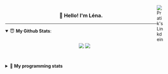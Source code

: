 <!--
<a href="https://twitter.com" target="_blank" rel="nofollow">
 <img align="right" alt="Pratik's Twitter" width="22px" src="https://cdn.jsdelivr.net/npm/simple-icons@v3/icons/twitter.svg" />
</a> 

-->
<a href="https://www.linkedin.com/in/lenagiacalone/" target="_blank" rel="nofollow">
 <img align="right" alt="Pratik's Linkdein" width="22px" src="https://cdn.jsdelivr.net/npm/simple-icons@v3/icons/linkedin.svg" />
</a>



<h3 align="center">👋 Hello! I'm Léna.</h3>

---

<!--
**lgiacalo/lgiacalo** is a ✨ _special_ ✨ repository because its `README.md` (this file) appears on your GitHub profile.

Here are some ideas to get you started:

- 🔭 I’m currently working on ...
- 🌱 I’m currently learning ...
- 👯 I’m looking to collaborate on ...
- 🤔 I’m looking for help with ...
- 💬 Ask me about ...
- 📫 How to reach me: ...
- 😄 Pronouns: ...
- ⚡ Fun fact: ...
-->

<details open>
 <summary> 😇 <b>My Github Stats</b>: </summary>
<br>
<p align = "center">
  <img src = "https://github-readme-stats.vercel.app/api?username=lgiacalo&show_icons=true&theme=nord" width="420">
  <img src = "https://github-readme-stats.vercel.app/api/top-langs/?username=lgiacalo&layout=compact&theme=nord">
</p>
 
<br>
<p align = "center">
  <imp src = "https://github-readme-stats.vercel.app/api/wakatime?username=lgiacalo&theme=nord">
</p>

</details>

<details>
 <summary>🤖 <b>My programming stats</b></summary>
 <br>
 
<!--START_SECTION:waka-->
![Lines of code](https://img.shields.io/badge/From%20Hello%20World%20I%27ve%20Written-973013%20lines%20of%20code-blue)

**🐱 My Github Data** 

> 🏆 875 Contributions in the Year 2021
 > 
> 📦 297.1 kB Used in Github's Storage 
 > 
> 🚫 Not Opted to Hire
 > 
> 📜 44 Public Repositories 
 > 
> 🔑 33 Private Repositories  
 > 
**I'm an Early 🐤** 

```text
🌞 Morning    248 commits    ████░░░░░░░░░░░░░░░░░░░░░   17.92% 
🌆 Daytime    538 commits    █████████░░░░░░░░░░░░░░░░   38.87% 
🌃 Evening    496 commits    █████████░░░░░░░░░░░░░░░░   35.84% 
🌙 Night      102 commits    █░░░░░░░░░░░░░░░░░░░░░░░░   7.37%

```
📅 **I'm Most Productive on Wednesday** 

```text
Monday       214 commits    ███░░░░░░░░░░░░░░░░░░░░░░   15.46% 
Tuesday      167 commits    ███░░░░░░░░░░░░░░░░░░░░░░   12.07% 
Wednesday    276 commits    █████░░░░░░░░░░░░░░░░░░░░   19.94% 
Thursday     270 commits    █████░░░░░░░░░░░░░░░░░░░░   19.51% 
Friday       209 commits    ███░░░░░░░░░░░░░░░░░░░░░░   15.1% 
Saturday     82 commits     █░░░░░░░░░░░░░░░░░░░░░░░░   5.92% 
Sunday       166 commits    ███░░░░░░░░░░░░░░░░░░░░░░   11.99%

```


📊 **This Week I Spent My Time On** 

```text
⌚︎ Time Zone: Europe/Paris

💬 Programming Languages: 
JavaScript               29 hrs 21 mins      ███████████████████████░░   93.5% 
Other                    51 mins             ░░░░░░░░░░░░░░░░░░░░░░░░░   2.75% 
Bash                     49 mins             ░░░░░░░░░░░░░░░░░░░░░░░░░   2.62% 
Markdown                 12 mins             ░░░░░░░░░░░░░░░░░░░░░░░░░   0.67% 
JSON                     8 mins              ░░░░░░░░░░░░░░░░░░░░░░░░░   0.47%

🔥 Editors: 
VS Code                  31 hrs 24 mins      █████████████████████████   100.0%

🐱‍💻 Projects: 
pappers-engine           28 hrs 32 mins      ██████████████████████░░░   90.88% 
test                     1 hr 41 mins        █░░░░░░░░░░░░░░░░░░░░░░░░   5.38% 
clone-engine             51 mins             ░░░░░░░░░░░░░░░░░░░░░░░░░   2.71% 
works                    11 mins             ░░░░░░░░░░░░░░░░░░░░░░░░░   0.59% 
pappers-importers        8 mins              ░░░░░░░░░░░░░░░░░░░░░░░░░   0.43%

💻 Operating System: 
Mac                      31 hrs 24 mins      █████████████████████████   100.0%

```

**I Mostly Code in C** 

```text
C                        26 repos            ████████░░░░░░░░░░░░░░░░░   32.5% 
JavaScript               15 repos            ████░░░░░░░░░░░░░░░░░░░░░   18.75% 
HTML                     8 repos             ██░░░░░░░░░░░░░░░░░░░░░░░   10.0% 
Shell                    8 repos             ██░░░░░░░░░░░░░░░░░░░░░░░   10.0% 
C++                      4 repos             █░░░░░░░░░░░░░░░░░░░░░░░░   5.0%

```


**Timeline**

![Chart not found](https://raw.githubusercontent.com/lgiacalo/lgiacalo/main/charts/bar_graph.png) 


 Last Updated on 14/07/2021
<!--END_SECTION:waka-->

</details>
